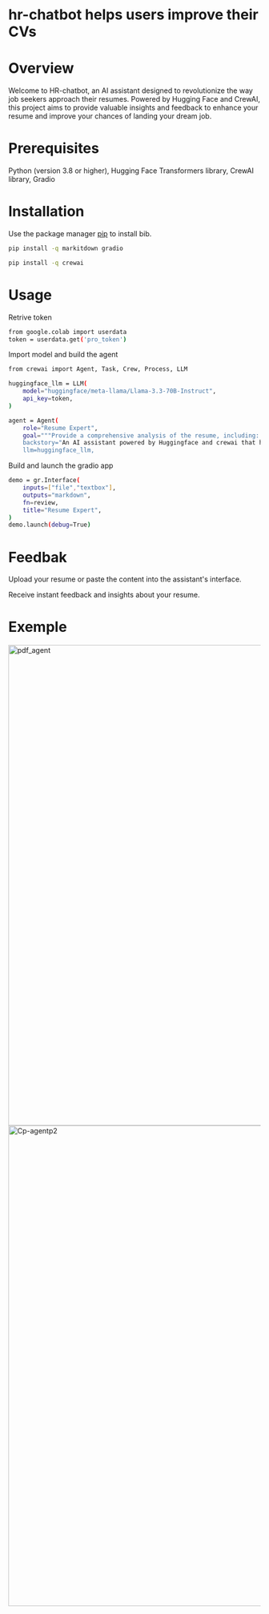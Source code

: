 # hr-chatbot helps users improve their CVs

# Overview
Welcome to HR-chatbot, an AI assistant designed to revolutionize the way job seekers approach their resumes. Powered by Hugging Face and CrewAI, this project aims to provide valuable insights and feedback to enhance your resume and improve your chances of landing your dream job.

# Prerequisites

Python (version 3.8 or higher), 
Hugging Face Transformers library, 
CrewAI library, 
Gradio


# Installation

Use the package manager [pip](https://pip.pypa.io/en/stable/) to install bib.

```bash
pip install -q markitdown gradio
```
```bash
pip install -q crewai
```

# Usage
Retrive token

```bash
from google.colab import userdata
token = userdata.get('pro_token')
```

Import model and build the agent 

```bash
from crewai import Agent, Task, Crew, Process, LLM

huggingface_llm = LLM(
    model="huggingface/meta-llama/Llama-3.3-70B-Instruct",
    api_key=token,
)

agent = Agent(
    role="Resume Expert",
    goal="""Provide a comprehensive analysis of the resume, including:
    backstory="An AI assistant powered by Huggingface and crewai that helps job seekers gain insights about their resume",
    llm=huggingface_llm,
```

Build and launch the gradio app

```bash
demo = gr.Interface(
    inputs=["file","textbox"],
    outputs="markdown",
    fn=review,
    title="Resume Expert",
)
demo.launch(debug=True)
```

# Feedbak

Upload your resume or paste the content into the assistant's interface.

Receive instant feedback and insights about your resume.

# Exemple

<img width="960" alt="pdf_agent" src="https://github.com/user-attachments/assets/8e3a7895-1093-47bf-a655-b141862ca7ec" />
<img width="960" alt="Cp-agentp2" src="https://github.com/user-attachments/assets/18770441-54ac-4dc5-953f-722a9365b42a" />


